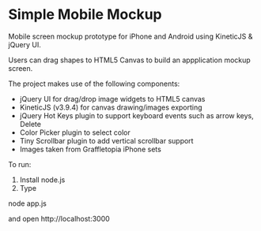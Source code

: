 Simple Mobile Mockup
====================

Mobile screen mockup prototype for iPhone and Android using KineticJS &amp; jQuery UI.

Users can drag shapes to HTML5 Canvas to build an appplication mockup screen.

The project makes use of the following components:

- jQuery UI for drag/drop image widgets to HTML5 canvas
- KineticJS (v3.9.4) for canvas drawing/images exporting
- jQuery Hot Keys plugin to support keyboard events such as arrow keys, Delete
- Color Picker plugin to select color
- Tiny Scrollbar plugin to add vertical scrollbar support
- Images taken from Graffletopia iPhone sets

To run:
1) Install node.js
2) Type 

node app.js

and open
http://localhost:3000
